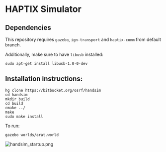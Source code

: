# HAPTIX Simulator #

## Dependencies

This repository requires `gazebo`, `ign-transport` and `haptix-comm` from default branch.

Additionally, make sure to have `libusb` installed:

    sudo apt-get install libusb-1.0-0-dev

## Installation instructions: ##

~~~
hg clone https://bitbucket.org/osrf/handsim
cd handsim
mkdir build
cd build
cmake ../
make
sudo make install
~~~

To run:

~~~
gazebo worlds/arat.world
~~~

![handsim_startup.png](https://bitbucket.org/repo/rnoXja/images/2595820742-handsim_startup.png)
